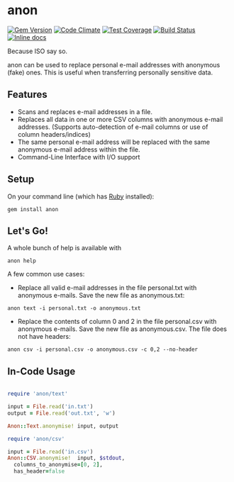 # anon

[![Gem Version](https://badge.fury.io/rb/anon.svg)](http://badge.fury.io/rb/anon)
[![Code Climate](https://codeclimate.com/github/reevoo/anon/badges/gpa.svg)](https://codeclimate.com/github/reevoo/anon)
[![Test Coverage](https://codeclimate.com/github/reevoo/anon/badges/coverage.svg)](https://codeclimate.com/github/reevoo/anon)
[![Build Status](https://travis-ci.org/reevoo/anon.svg?branch=master)](https://travis-ci.org/reevoo/anon)
[![Inline docs](http://inch-ci.org/github/reevoo/anon.svg?branch=master)](http://inch-ci.org/github/reevoo/anon)

Because ISO say so.

anon can be used to replace personal e-mail addresses with anonymous (fake) ones. This is useful when transferring personally sensitive data.

## Features

- Scans and replaces e-mail addresses in a file.
- Replaces all data in one or more CSV columns with anonymous e-mail addresses. (Supports auto-detection of e-mail columns or use of column headers/indices)
- The same personal e-mail address will be replaced with the same anonymous e-mail address within the file.
- Command-Line Interface with I/O support

## Setup

On your command line (which has [Ruby](https://www.ruby-lang.org) installed):
```
gem install anon
```

## Let's Go!

A whole bunch of help is available with

```
anon help
```

A few common use cases:

* Replace all valid e-mail addresses in the file personal.txt with anonymous e-mails. Save the new file as anonymous.txt:
```
anon text -i personal.txt -o anonymous.txt
```

* Replace the contents of column 0 and 2 in the file personal.csv with anonymous e-mails. Save the new file as anonymous.csv. The file does not have headers:
```
anon csv -i personal.csv -o anonymous.csv -c 0,2 --no-header
```

## In-Code Usage

```ruby

require 'anon/text'

input = File.read('in.txt')
output = File.read('out.txt', 'w')

Anon::Text.anonymise! input, output

require 'anon/csv'

input = File.read('in.csv')
Anon::CSV.anonymise!  input, $stdout,
  columns_to_anonymise=[0, 2], 
  has_header=false

```
